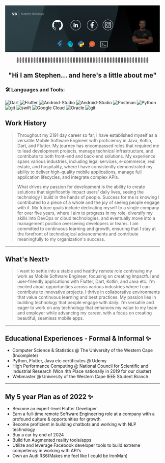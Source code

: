 ![Social banner for StephenBoikanyo](https://github.com/StephenBoikanyo/StephenBoikanyo/blob/main/assets/Banner.png)
<p align= "middle">👋👋👋👋👋👋👋👋👋👋👋👋👋👋👋👋👋👋👋👋👋👋👋👋👋👋👋👋👋👋👋👋👋👋👋👋👋👋👋👋👋👋👋👋👋👋👋</p>

## <p align= "middle">"Hi I am Stephen... and here's a little about me"</p>

### :hammer_and_wrench: Languages and Tools: 
<img src="https://img.shields.io/badge/dart-c96379?style=flat&logo=dart&logoColor=24232d" title="Dart[work]" alt="Dart"/> <img src="https://img.shields.io/badge/flutter-c96379?style=flat&logo=flutter&logoColor=24232d" title="Flutter[work]" alt="Flutter"/> <img src="https://img.shields.io/badge/android-studio-c96379?style=flat&logo=android-studio&logoColor=24232d" title="Android-Studio[work]" alt="Android-Studio"/> <img src="https://img.shields.io/badge/firebase-c96379?style=flat&logo=firebase&logoColor=24232d" title="Android-Studio[work]" alt="Android-Studio"/> <img src="https://img.shields.io/badge/postman-c96379?style=flat&logo=postman&logoColor=24232d" title="Postman[work]" alt="Postman"/> <img src="https://img.shields.io/badge/python-c96379?style=flat&logo=python&logoColor=24232d" title="Python[work]" alt="Python"/> <img src="https://img.shields.io/badge/git-c96379?style=flat&logo=git&logoColor=24232d" title="git[work]" alt="git"/> <img src="https://img.shields.io/badge/swift-c96379?style=flat&logo=swift&logoColor=24232d" title="swift[work]" alt="swift"/> <img src="https://img.shields.io/badge/google-cloud-c96379?style=flat&logo=google-cloud&logoColor=24232d" title="Google Cloud[work]" alt="Google Cloud"/> <img src="https://img.shields.io/badge/oracle-c96379?style=flat&logo=oracle&logoColor=24232d" title="Oracle[work]" alt="Oracle"/> <img src="https://img.shields.io/badge/figma-c96379?style=flat&logo=figma&logoColor=24232d" title="figma[work]" alt="git"/> 

## Work History
> Throughout my 2191 day career so far, I have established myself as a versatile Mobile Software Engineer with proficiency in Java, Kotlin, Dart, and Flutter. My journey has encompassed roles that required me to lead development projects, manage technical infrastructure, and contribute to both front-end and back-end solutions. My experience spans various industries, including legal services, e-commerce, real estate, and hospitality, where I have consistently demonstrated my ability to deliver high-quality mobile applications, manage full application lifecycles, and integrate complex APIs.
>
> What drives my passion for development is the ability to create solutions that significantly impact users' daily lives, seeing the technology I build in the hands of people. Success for me is knowing I contributed to a piece of a whole and the joy of seeing people engage with it. My future goals include dedicating myself to a single company for over five years, where I aim to progress in my role, diversify my skills into DevOps or cloud technologies, and eventually move into a management position overseeing developers or teams. I am committed to continuous learning and growth, ensuring that I stay at the forefront of technological advancements and contribute meaningfully to my organization's success.

---
## What's Next✨
> I want to settle into a stable and healthy remote role continuing my work as Mobile Software Engineer, focusing on creating impactful and user-friendly applications with  Flutter, Dart, Kotlin, and Java etc. I'm excited about opportunities across various industries where I can contribute to innovative projects. I thrive in collaborative environments that value continuous learning and best practices. My passion lies in building technology that people engage with daily. I'm versatile and eager to work on any technology that enhances my value to my team and employer while advancing my career, with a focus on creating beautiful, seamless mobile apps.

 ---
## Educational Experiences - Formal & Informal ✨

* Computer Science & Statistics @ The University of the Western Cape (Incomplete)
* Python, Flutter, Java etc certificates @ Udemy 
* High Performance Computing @ National Council for Scientific and Industrial Research (Won 4th Place nationally in 2019 for our cluster)
* Webmaster @ University of the Western Cape IEEE Student Branch 
---
## My 5 year Plan as of 2022 ✨
* Become an expert-level Flutter Developer
* Earn a full-time remote Software Engineering role at a company with a profound culture & opportunities for growth
* Become proficient in building chatbots and working with NLP technology
* Buy a car by end of 2024
* Build fun Augmented reality tools/apps
* Utilize and leverage Facebook developer tools to build extreme competency in working with API's 
* Own an Audi RS6(Makes me feel like I could be IronMan)



